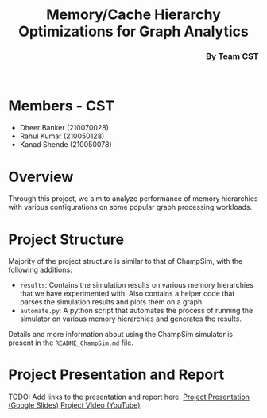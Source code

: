 <h1 align="center" style="border-bottom:none;">Memory/Cache Hierarchy Optimizations for Graph Analytics</h1>
<h3 align="right">By Team <b>CST</b></h3>
<br>

# Members - CST
- Dheer Banker (210070028)
- Rahul Kumar (210050128)
- Kanad Shende (210050078)

# Overview
Through this project, we aim to analyze performance of memory hierarchies with various configurations on some popular graph processing workloads.

# Project Structure
Majority of the project structure is similar to that of ChampSim, with the following additions:
- `results`: Contains the simulation results on various memory hierarchies that we have experimented with. Also contains a helper code  that parses the simulation results and plots them on a graph.
- `automate.py`: A python script that automates the process of running the simulator on various memory hierarchies and generates the results.

Details and more information about using the ChampSim simulator is present in the `README_ChampSim.md` file.

# Project Presentation and Report
TODO: Add links to the presentation and report here.
[Project Presentation (Google Slides)]()
[Project Video (YouTube)]()